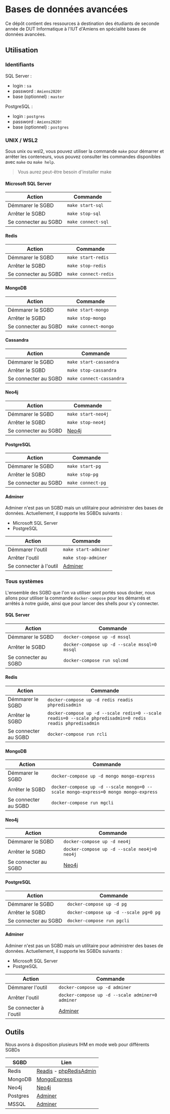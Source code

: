 Bases de données avancées
=========================

Ce dépôt contient des ressources à destination des étudiants de seconde année de DUT Informatique à l'IUT d'Amiens en spécialité bases de données avancées.

Utilisation
-----------

### Identifiants

SQL Server :
- login : `sa`
- password : `Amiens2020!`
- base (optionnel) : `master`

PostgreSQL :
- login : `postgres`
- password : `Amiens2020!`
- base (optionnel) : `postgres`

### UNIX / WSL2

Sous unix ou wsl2, vous pouvez utiliser la commande `make` pour démarrer et arrêter les conteneurs, vous pouvez consulter les commandes disponibles avec `make` ou `make help`.

> Vous aurez peut-être besoin d'installer make

#### Microsoft SQL Server

| Action               | Commande           |
|----------------------|--------------------|
| Démmarer le SGBD     | `make start-sql`   |
| Arrêter le SGBD      | `make stop-sql`    |
| Se connecter au SGBD | `make connect-sql` |

#### Redis

| Action               | Commande             |
|----------------------|----------------------|
| Démmarer le SGBD     | `make start-redis`   |
| Arrêter le SGBD      | `make stop-redis`    |
| Se connecter au SGBD | `make connect-redis` |

#### MongoDB

| Action               | Commande             |
|----------------------|----------------------|
| Démmarer le SGBD     | `make start-mongo`   |
| Arrêter le SGBD      | `make stop-mongo`    |
| Se connecter au SGBD | `make connect-mongo` |

#### Cassandra

| Action               | Commande                 |
|----------------------|--------------------------|
| Démmarer le SGBD     | `make start-cassandra`   |
| Arrêter le SGBD      | `make stop-cassandra`    |
| Se connecter au SGBD | `make connect-cassandra` |

#### Neo4j

| Action               | Commande                       |
|----------------------|--------------------------------|
| Démmarer le SGBD     | `make start-neo4j`             |
| Arrêter le SGBD      | `make stop-neo4j`              |
| Se connecter au SGBD | [Neo4j](http://127.0.0.1:7474) |

#### PostgreSQL

| Action               | Commande          |
|----------------------|-------------------|
| Démmarer le SGBD     | `make start-pg`   |
| Arrêter le SGBD      | `make stop-pg`    |
| Se connecter au SGBD | `make connect-pg` |

#### Adminer

Adminer n'est pas un SGBD mais un utilitaire pour administrer des bases de données. Actuellement, il supporte les SGBDs suivants :

- Microsoft SQL Server
- PostgreSQL

| Action                 | Commande                         |
|------------------------|----------------------------------|
| Démmarer l'outil       | `make start-adminer`             |
| Arrêter l'outil        | `make stop-adminer`              |
| Se connecter à l'outil | [Adminer](http://127.0.0.1:8083) |

### Tous systèmes

L'ensemble des SGBD que l'on va utiliser sont portés sous docker, nous allons pour utiliser la commande `docker-compose` pour les démarrés et arrêtés à notre guide, ainsi que pour lancer des shells pour s'y connecter.

#### SQL Server

| Action               | Commande                                     |
|----------------------|----------------------------------------------|
| Démmarer le SGBD     | `docker-compose up -d mssql`                 |
| Arrêter le SGBD      | `docker-compose up -d --scale mssql=0 mssql` |
| Se connecter au SGBD | `docker-compose run sqlcmd`                  |

#### Redis

| Action               | Commande                                                                                                   |
|----------------------|------------------------------------------------------------------------------------------------------------|
| Démmarer le SGBD     | `docker-compose up -d redis readis phpredisadmin`                                                          |
| Arrêter le SGBD      | `docker-compose up -d --scale redis=0 --scale readis=0 --scale phpredisadmin=0 redis readis phpredisadmin` |
| Se connecter au SGBD | `docker-compose run rcli`                                                                                  |

#### MongoDB

| Action               | Commande                                                                           |
|----------------------|------------------------------------------------------------------------------------|
| Démmarer le SGBD     | `docker-compose up -d mongo mongo-express`                                         |
| Arrêter le SGBD      | `docker-compose up -d --scale mongo=0 --scale mongo-express=0 mongo mongo-express` |
| Se connecter au SGBD | `docker-compose run mgcli`                                                         |

#### Neo4j

| Action               | Commande                                     |
|----------------------|----------------------------------------------|
| Démmarer le SGBD     | `docker-compose up -d neo4j`                 |
| Arrêter le SGBD      | `docker-compose up -d --scale neo4j=0 neo4j` |
| Se connecter au SGBD | [Neo4j](http://127.0.0.1:7474)               |

#### PostgreSQL

| Action               | Commande                               |
|----------------------|----------------------------------------|
| Démmarer le SGBD     | `docker-compose up -d pg`              |
| Arrêter le SGBD      | `docker-compose up -d --scale pg=0 pg` |
| Se connecter au SGBD | `docker-compose run pgcli`             |

#### Adminer

Adminer n'est pas un SGBD mais un utilitaire pour administrer des bases de données. Actuellement, il supporte les SGBDs suivants :

- Microsoft SQL Server
- PostgreSQL

| Action                 | Commande                                                                           |
|------------------------|------------------------------------------------------------------------------------|
| Démmarer l'outil       | `docker-compose up -d adminer`                                                     |
| Arrêter l'outil        | `docker-compose up -d --scale adminer=0 adminer`                                   |
| Se connecter à l'outil | [Adminer](http://127.0.0.1:8083)                                                   |

Outils
------

Nous avons à disposition plusieurs IHM en mode web pour différents SGBDs

| SGBD       | Lien                                                                       |
|------------|----------------------------------------------------------------------------|
| Redis      | [Readis](http://127.0.0.1:8080/) - [phpRedisAdmin](http://127.0.0.1:8081/) |
| MongoDB    | [MongoExpress](http://127.0.0.1:8082)                                      |
| Neo4j      | [Neo4j](http://127.0.0.1:7474)                                             |
| Postgres   | [Adminer](http://127.0.0.1:8083)                                           |
| MSSQL      | [Adminer](http://127.0.0.1:8083)                                           |
